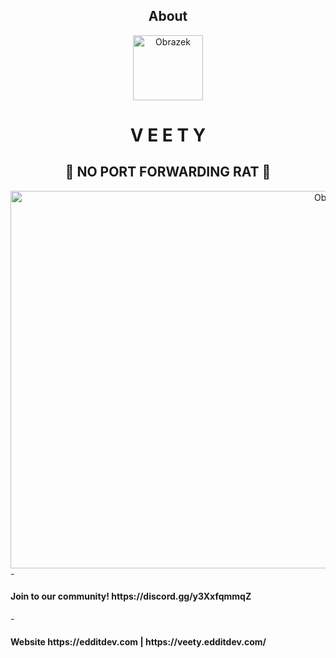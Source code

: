 

<div align="center">
  <h2> About </h2>
</div>

<div align="center">
 <center> <img src="https://i.imgur.com/atB4xWN.png" alt="Obrazek" width="112" height="104"> </center>
  <h1>V E E T Y</h1>
  <h2>🐀 NO PORT FORWARDING RAT 🐀</h2>
   <center> <img src="https://i.imgur.com/6hHqE7j.gif" alt="Obrazek" width="1012" height="604"> </center>

</div>

<div align="left">
  - <h4>Join to our community! https://discord.gg/y3XxfqmmqZ</h4>
</div>

<div align="left">
  - <h4> Website https://edditdev.com | https://veety.edditdev.com/</h4>
</div>
